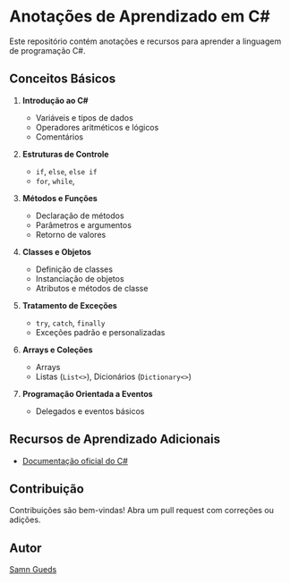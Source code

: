 # Anotações de Aprendizado em C#

Este repositório contém anotações e recursos para aprender a linguagem de programação C#.

## Conceitos Básicos

1. **Introdução ao C#**
   - Variáveis e tipos de dados
   - Operadores aritméticos e lógicos
   - Comentários

2. **Estruturas de Controle**
   - `if`, `else`, `else if`
   - `for`, `while`,

3. **Métodos e Funções**
   - Declaração de métodos
   - Parâmetros e argumentos
   - Retorno de valores

4. **Classes e Objetos**
   - Definição de classes
   - Instanciação de objetos
   - Atributos e métodos de classe

5. **Tratamento de Exceções**
   - `try`, `catch`, `finally`
   - Exceções padrão e personalizadas

6. **Arrays e Coleções**
   - Arrays 
   - Listas (`List<>`), Dicionários (`Dictionary<>`)

7. **Programação Orientada a Eventos**
   - Delegados e eventos básicos

## Recursos de Aprendizado Adicionais

- [Documentação oficial do C#](https://docs.microsoft.com/pt-br/dotnet/csharp/)

## Contribuição

Contribuições são bem-vindas! Abra um pull request com correções ou adições.

## Autor

[Samn Gueds](https://github.com/Samngueds)
